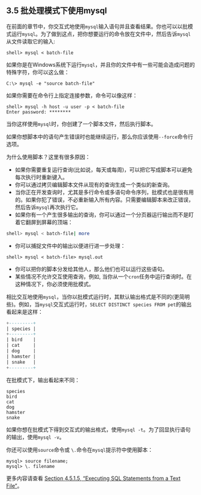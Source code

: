 ## 3.5 批处理模式下使用mysql
在前面的章节中，你交互式地使用`mysql`输入语句并且查看结果。你也可以以批模式运行`mysql`。为了做到这点，把你想要运行的命令放在文件中，然后告诉`mysql`从文件读取它的输入:
```
shell> mysql < batch-file
```

如果你是在Windows系统下运行`mysql`，并且你的文件中有一些可能会造成问题的特殊字符，你可以这么做：
```
C:\> mysql -e "source batch-file"
```

如果你需要在命令行上指定连接参数，命令可以像这样：
```
shell> mysql -h host -u user -p < batch-file
Enter password: ********
```

当你这样使用`mysql`时，你创建了一个脚本文件，然后执行脚本。

如果你想脚本中的语句产生错误时也能继续运行，那么你应该使用`--force`命令行选项。

为什么使用脚本？这里有很多原因：

* 如果你需要重复运行查询(比如说，每天或每周)，可以把它写成脚本可以避免每次执行时重新键入。
* 你可以通过拷贝编辑脚本文件从现有的查询生成一个类似的新查询。
* 当你正在开发查询时，尤其是多行命令或多语句命令序列，批模式也是很有用的。如果你犯了错误，不必重新输入所有内容。只需要编辑脚本来改正错误，然后告诉`mysql`再次执行它。
* 如果你有一个产生很多输出的查询，你可以通过一个分页器运行输出而不是盯着它翻屏到屏幕的顶端：
```BASH
shell> mysql < batch-file| more
```
* 你可以捕捉文件中的输出以便进行进一步处理：
```
shell> mysql < batch-file> mysql.out
```
* 你可以把你的脚本分发给其他人，那么他们也可以运行这些语句。
* 某些情况不允许交互使用查询，例如, 当你从一个`cron`任务中运行查询时。在这种情况下，你必须使用批模式。

相比交互地使用`mysql`，当你以批模式运行时，其默认输出格式是不同的(更简明些)。例如，当`mysql`交互式运行时，`SELECT DISTINCT species FROM pet`的输出看起来是这样：
```SQL
+---------+
| species |
+---------+
| bird    |
| cat     |
| dog     |
| hamster |
| snake   |
+---------+
```
在批模式下，输出看起来不同：
```
species
bird
cat
dog
hamster
snake
```
如果你想在批模式下得到交互式的输出格式，使用`mysql -t`。为了回显执行语句的输出，使用`mysql -v`。

你还可以使用`source`命令或 `\.`命令在`mysql`提示符中使用脚本：
```
mysql> source filename;
mysql> \. filename
```
更多内容请查看 [Section 4.5.1.5, “Executing SQL Statements from a Text File”](#)。
